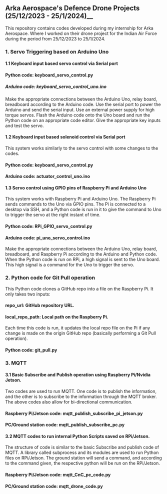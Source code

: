 ## Arka Aerospace's Defence Drone Projects (25/12/2023 - 25/1/2024)__

This repository contains codes developed during my internship for Arka Aerospace. Where I worked on their drone project for the Indian Air Force during the period from 25/12/2023 to 25/1/2024.

### 1. Servo Triggering based on Arduino Uno<br>
#### 1.1 Keyboard input based servo control via Serial port
#### Python code: keyboard_servo_control.py
##### Arduino code: keyboard_servo_control_uno.ino
Make the appropriate connections between the Arduino Uno, relay board, breadboard according to the Arduino code. Use the serial port to power the Arduino and send the serial input. Use an external power supply for high torque servos. Flash the Arduino code onto the Uno board and run the Python code on an appropriate code editor. Give the appropriate key inputs and test the servo.

#### 1.2 Keyboard input based solenoid control via Serial port
This system works similarly to the servo control with some changes to the codes.

#### Python code: keyboard_servo_control.py
#### Arduino code: actuator_control_uno.ino
#### 1.3 Servo control using GPIO pins of Raspberry Pi and Arduino Uno
This system works with Raspberry Pi and Arduino Uno. The Raspberry Pi sends commands to the Uno via GPIO pins. The Pi is connected to a desktop via SSH, and a Python code is run in it to give the command to Uno to trigger the servo at the right instant of time.

#### Python code: RPi_GPIO_servo_control.py<br>
#### Arduino code: pi_uno_servo_control.ino<br>
Make the appropriate connections between the Arduino Uno, relay board, breadboard, and Raspberry Pi according to the Arduino and Python code. When the Python code is run on RPi, a high signal is sent to the Uno board. This high signal is a command for the Uno to trigger the servo.

### 2. Python code for Git Pull operation
This Python code clones a GitHub repo into a file on the Raspberry Pi. It only takes two inputs:

#### repo_url: GitHub repository URL.<br>
#### local_repo_path: Local path on the Raspberry Pi.<br>
Each time this code is run, it updates the local repo file on the Pi if any change is made on the origin GitHub repo (basically performing a Git Pull operation).

#### Python code: git_pull.py

### 3. MQTT
#### 3.1 Basic Subscribe and Publish operation using Raspberry Pi/Nvidia Jetson.

Two codes are used to run MQTT. One code is to publish the information, and the other is to subscribe to the information through the MQTT broker. The above codes also allow for bi-directional communication.

#### Raspberry Pi/Jetson code: mqtt_publish_subscribe_pi_jetson.py<br>

#### PC/Ground station code: mqtt_publish_subscribe_pc.py<br>

#### 3.2 MQTT codes to run internal Python Scripts saved on RPi/Jetson.
The structure of code is similar to the basic Subscribe and publish code of MQTT. A library called subprocess and its modules are used to run Python files on RPi/Jetson. The ground station will send a command, and according to the command given, the respective python will be run on the RPi/Jetson.

#### Raspberry Pi/Jetson code: mqtt_CnC_pc_code.py<br>
#### PC/Ground station code: mqtt_drone_code.py<br>
